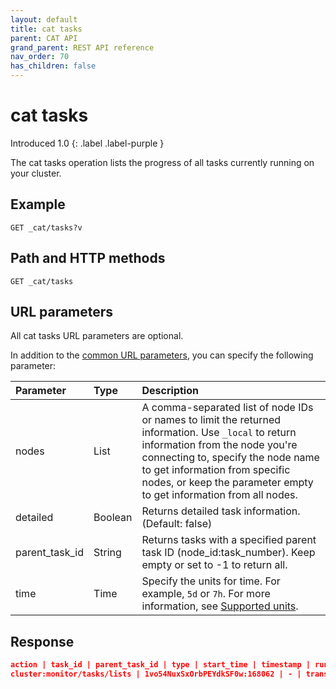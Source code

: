 ```yaml
---
layout: default
title: cat tasks
parent: CAT API
grand_parent: REST API reference
nav_order: 70
has_children: false
---
```


# cat tasks
Introduced 1.0
{: .label .label-purple }

The cat tasks operation lists the progress of all tasks currently running on your cluster.

## Example

```
GET _cat/tasks?v
```

## Path and HTTP methods

```
GET _cat/tasks
```

## URL parameters

All cat tasks URL parameters are optional.

In addition to the [common URL parameters]({{site.url}}{{site.baseurl}}/opensearch/rest-api/cat/index#common-url-parameters), you can specify the following parameter:

Parameter | Type | Description
:--- | :--- | :---
nodes | List | A comma-separated list of node IDs or names to limit the returned information. Use `_local` to return information from the node you're connecting to, specify the node name to get information from specific nodes, or keep the parameter empty to get information from all nodes.
detailed | Boolean | Returns detailed task information. (Default: false)
parent_task_id | String | Returns tasks with a specified parent task ID (node_id:task_number). Keep empty or set to -1 to return all.
time | Time | Specify the units for time. For example, `5d` or `7h`. For more information, see [Supported units]({{site.url}}{{site.baseurl}}/opensearch/units/).


## Response

```json
action | task_id | parent_task_id | type | start_time | timestamp | running_time | ip | node
cluster:monitor/tasks/lists | 1vo54NuxSxOrbPEYdkSF0w:168062 | - | transport | 1624337809471 | 04:56:49 | 489.5ms | 172.18.0.4 | odfe-node1     
```
